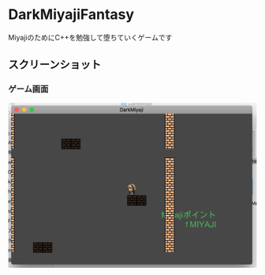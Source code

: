 # DarkMiyajiFantasy
MiyajiのためにC++を勉強して堕ちていくゲームです

## スクリーンショット
### ゲーム画面
![game](docs/images/battle.png)
